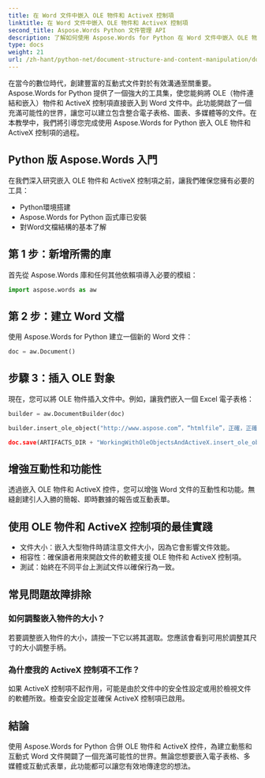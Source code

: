 ```yaml
---
title: 在 Word 文件中嵌入 OLE 物件和 ActiveX 控制項
linktitle: 在 Word 文件中嵌入 OLE 物件和 ActiveX 控制項
second_title: Aspose.Words Python 文件管理 API
description: 了解如何使用 Aspose.Words for Python 在 Word 文件中嵌入 OLE 物件和 ActiveX 控制項。無縫建立互動式動態文件。
type: docs
weight: 21
url: /zh-hant/python-net/document-structure-and-content-manipulation/document-ole-objects-active-x/
---
```


在當今的數位時代，創建豐富的互動式文件對於有效溝通至關重要。 Aspose.Words for Python 提供了一個強大的工具集，使您能夠將 OLE（物件連結和嵌入）物件和 ActiveX 控制項直接嵌入到 Word 文件中。此功能開啟了一個充滿可能性的世界，讓您可以建立包含整合電子表格、圖表、多媒體等的文件。在本教學中，我們將引導您完成使用 Aspose.Words for Python 嵌入 OLE 物件和 ActiveX 控制項的過程。


## Python 版 Aspose.Words 入門

在我們深入研究嵌入 OLE 物件和 ActiveX 控制項之前，讓我們確保您擁有必要的工具：

- Python環境搭建
- Aspose.Words for Python 函式庫已安裝
- 對Word文檔結構的基本了解

## 第 1 步：新增所需的庫

首先從 Aspose.Words 庫和任何其他依賴項導入必要的模組：

```python
import aspose.words as aw
```

## 第 2 步：建立 Word 文檔

使用 Aspose.Words for Python 建立一個新的 Word 文件：

```python
doc = aw.Document()
```

## 步驟 3：插入 OLE 對象

現在，您可以將 OLE 物件插入文件中。例如，讓我們嵌入一個 Excel 電子表格：

```python
builder = aw.DocumentBuilder(doc)

builder.insert_ole_object("http://www.aspose.com”，“htmlfile”，正確，正確，無）

doc.save(ARTIFACTS_DIR + "WorkingWithOleObjectsAndActiveX.insert_ole_object.docx")
```

## 增強互動性和功能性

透過嵌入 OLE 物件和 ActiveX 控件，您可以增強 Word 文件的互動性和功能。無縫創建引人入勝的簡報、即時數據的報告或互動表單。

## 使用 OLE 物件和 ActiveX 控制項的最佳實踐

- 文件大小：嵌入大型物件時請注意文件大小，因為它會影響文件效能。
- 相容性：確保讀者用來開啟文件的軟體支援 OLE 物件和 ActiveX 控制項。
- 測試：始終在不同平台上測試文件以確保行為一致。

## 常見問題故障排除

### 如何調整嵌入物件的大小？

若要調整嵌入物件的大小，請按一下它以將其選取。您應該會看到可用於調整其尺寸的大小調整手柄。

### 為什麼我的 ActiveX 控制項不工作？

如果 ActiveX 控制項不起作用，可能是由於文件中的安全性設定或用於檢視文件的軟體所致。檢查安全設定並確保 ActiveX 控制項已啟用。

## 結論

使用 Aspose.Words for Python 合併 OLE 物件和 ActiveX 控件，為建立動態和互動式 Word 文件開闢了一個充滿可能性的世界。無論您想要嵌入電子表格、多媒體或互動式表單，此功能都可以讓您有效地傳達您的想法。